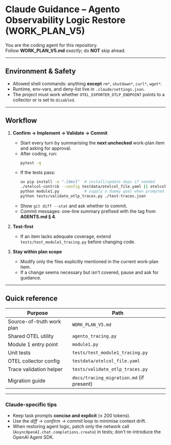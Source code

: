 # Claude Guidance – Agento Observability Logic Restore (WORK_PLAN_V5)

You are the coding agent for this repository.  
Follow **WORK_PLAN_V5.md** *exactly*; do **NOT** skip ahead.

---

## Environment & Safety
* Allowed shell commands: anything **except** `rm*`, `shutdown*`, `curl*`, `wget*`.
* Runtime, env-vars, and deny-list live in `.claude/settings.json`.
* The project must work whether `OTEL_EXPORTER_OTLP_ENDPOINT` points to a collector or is set to `disabled`.

---

## Workflow

1. **Confirm → Implement → Validate → Commit**
   * Start every turn by summarising the **next unchecked** work-plan item and asking for approval.  
   * After coding, run:
     ```bash
     pytest -q
     ```
   * If the tests pass:
     ```bash
     uv pip install -e ".[dev]"  # install/update deps if needed
     ./otelcol-contrib --config testdata/otelcol_file.yaml || otelcol --config testdata/otelcol_file.yaml &
     python module1.py           # supply a dummy goal when prompted
     python tests/validate_otlp_traces.py ./test-traces.json
     ```
   * Show `git diff --stat` and ask whether to commit.  
   * Commit messages: one-line summary prefixed with the tag from **AGENTS.md § 4**.

2. **Test-first**
   * If an item lacks adequate coverage, extend `tests/test_module1_tracing.py` before changing code.

3. **Stay within plan scope**
   * Modify only the files explicitly mentioned in the current work-plan item.  
   * If a change seems necessary but isn’t covered, pause and ask for guidance.

---

## Quick reference

| Purpose                       | Path                                         |
|-------------------------------|----------------------------------------------|
| Source-of-truth work plan     | `WORK_PLAN_V5.md`                            |
| Shared OTEL utility           | `agento_tracing.py`                          |
| Module 1 entry point          | `module1.py`                                 |
| Unit tests                    | `tests/test_module1_tracing.py`              |
| OTEL collector config         | `testdata/otelcol_file.yaml`                 |
| Trace validation helper       | `tests/validate_otlp_traces.py`              |
| Migration guide               | `docs/tracing_migration.md` (if present)     |

---

### Claude-specific tips

* Keep task prompts **concise and explicit** (≤ 200 tokens).  
* Use the *diff → confirm → commit* loop to minimise context drift.  
* When restoring agent logic, patch only the network call (`AsyncOpenAI.chat.completions.create`) in tests; don’t re-introduce the OpenAI Agent SDK.